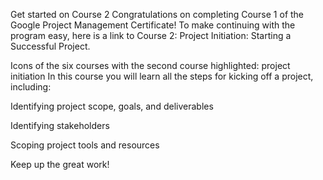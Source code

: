 Get started on Course 2
Congratulations on completing Course 1 of the Google Project Management Certificate! To make continuing with the program easy, here is a link to Course 2: Project Initiation: Starting a Successful Project.

Icons of the six courses with the second course highlighted: project initiation
In this course you will learn all the steps for kicking off a project, including:

Identifying project scope, goals, and deliverables

Identifying stakeholders

Scoping project tools and resources

Keep up the great work!